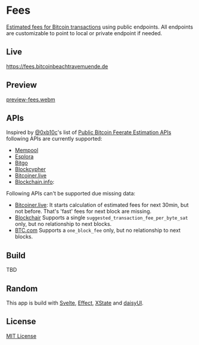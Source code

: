 # Fees

[Estimated fees for Bitcoin transactions](https://github.com/bitcoinbook/bitcoinbook/blob/develop/ch09_fees.adoc#estimating-appropriate-fee-rates) using public endpoints. All endpoints are customizable to point to local or private endpoint if needed.

## Live

https://fees.bitcoinbeachtravemuende.de

## Preview

[preview-fees.webm](https://github.com/BitcoinBeachTravemuende/fees/assets/47693/e0a20672-adb7-4f4e-8566-0566e15bb4fc)

## APIs

Inspired by [@0xb10c](https://github.com/0xb10c)'s list of [Public Bitcoin Feerate Estimation APIs](https://b10c.me/blog/003-a-list-of-public-bitcoin-feerate-estimation-apis/) following APIs are currently supported:

- [Mempool](https://mempool.space/docs/api/rest)
- [Esplora](https://github.com/Blockstream/esplora/)
- [Bitgo](https://developers.bitgo.com/explorer)
- [Blockcypher](https://www.blockcypher.com/dev/bitcoin/)
- [Bitcoiner.live](https://bitcoiner.live/doc/api)
- [Blockchain.info](https://www.blockchain.com/explorer/api):

Following APIs can't be supported due missing data:

- [Bitcoiner.live](https://bitcoiner.live/api/fees/estimates/latest): It starts calculation of estimated fees for next 30min, but not before. That's 'fast' fees for next block are missing.
- [Blockchair](https://api.blockchair.com/bitcoin/stats) Supports a single `suggested_transaction_fee_per_byte_sat` only, but no relationship to next blocks.
- [BTC.com](https://btc.com/service/fees/distribution) Supports a `one_block_fee` only, but no relationship to next blocks.

## Build

TBD

## Random

This app is build with [Svelte](https://svelte.dev/), [Effect](https://effect.website/), [XState](https://stately.ai/) and [daisyUI](https://daisyui.com/).

## License

[MIT License](./LICENSE)

